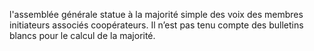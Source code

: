 l'assemblée générale statue à la majorité simple des voix des membres initiateurs associés coopérateurs.
Il n’est pas tenu compte des bulletins blancs pour le calcul de la majorité.